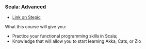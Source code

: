 ### Scala: Advanced

* [Link on Stepic](https://stepik.org/course/92864/syllabus)

What this course will give you:

- Practice your functional programming skills in Scala;
- Knowledge that will allow you to start learning Akka, Cats, or Zio

